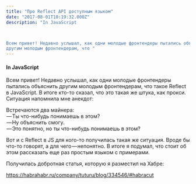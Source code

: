 ```yaml
---
title: "Про Reflect API доступным языком"
date: "2017-08-01T10:19:32.000Z"
description: "In JavaScript



Всем привет! Недавно услышал, как одни молодые фронтендеры пытались объяснить
другим молодым фронтендерам, что "
---
```


<h4>In JavaScript</h4>

<p>Всем привет! Недавно услышал, как одни молодые фронтендеры пытались объяснить другим молодым фронтендерам, что такое Reflect в JavaScript. В итоге кто-то сказал, что это такая же штука, как прокси. Ситуация напомнила мне анекдот:</p>
<p>Встречаются два майнера:<br /> — Ты что-нибудь понимаешь в этом?<br /> — Ну объяснить смогу.<br /> — Это понятно, но ты что-нибудь понимаешь в этом?</p>
<p>Вот и с Reflect в JS для кого-то получилась такая же ситуация. Вроде бы что-то говорят, а для чего — непонятно. В итоге я подумал, что стоит об этом рассказать еще раз простым языком с примерами.</p>
<p>Получилась добротная статья, которую я разместил на Хабре:</p>
<p><a href="https://habrahabr.ru/company/tuturu/blog/334546/#habracut">https://habrahabr.ru/company/tuturu/blog/334546/#habracut</a></p>


